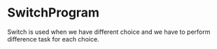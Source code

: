 # SwitchProgram
Switch is used when we have different choice and we have to perform difference task for each choice. 
